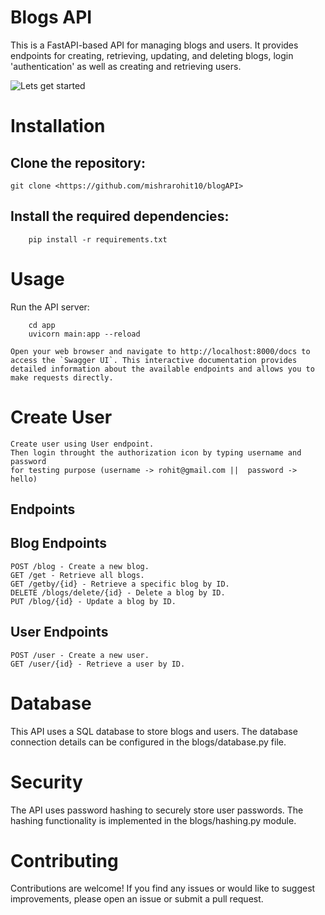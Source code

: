 # Blogs API

This is a FastAPI-based API for managing blogs and users. It provides endpoints for creating, retrieving, updating, and deleting blogs, login 'authentication' as well as creating and retrieving users.

![Lets get started](https://www.google.com/url?sa=i&url=https%3A%2F%2Fin.linkedin.com%2Fin%2Fengineer-dogesh-30221124a&psig=AOvVaw1hmDgsYjw_fCxIEJ9TQl1A&ust=1687460483044000&source=images&cd=vfe&ved=0CBEQjRxqFwoTCKCih6iG1f8CFQAAAAAdAAAAABAE)

# Installation

## Clone the repository:
```
git clone <https://github.com/mishrarohit10/blogAPI>
```
## Install the required dependencies:
```
    pip install -r requirements.txt
```

# Usage

Run the API server:

```
    cd app
    uvicorn main:app --reload
```
    Open your web browser and navigate to http://localhost:8000/docs to access the `Swagger UI`. This interactive documentation provides detailed information about the available endpoints and allows you to make requests directly.


# Create User

    Create user using User endpoint.
    Then login throught the authorization icon by typing username and password
    for testing purpose (username -> rohit@gmail.com ||  password -> hello)

## Endpoints

## Blog Endpoints

    POST /blog - Create a new blog.
    GET /get - Retrieve all blogs.
    GET /getby/{id} - Retrieve a specific blog by ID.
    DELETE /blogs/delete/{id} - Delete a blog by ID.
    PUT /blog/{id} - Update a blog by ID.

## User Endpoints

    POST /user - Create a new user.
    GET /user/{id} - Retrieve a user by ID.

# Database

This API uses a SQL database to store blogs and users. The database connection details can be configured in the blogs/database.py file.

# Security

The API uses password hashing to securely store user passwords. The hashing functionality is implemented in the blogs/hashing.py module.

# Contributing

Contributions are welcome! If you find any issues or would like to suggest improvements, please open an issue or submit a pull request.